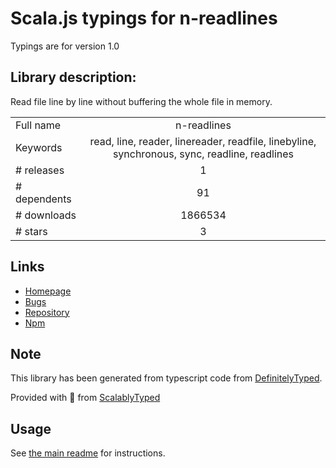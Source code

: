 
# Scala.js typings for n-readlines

Typings are for version 1.0

## Library description:
Read file line by line without buffering the whole file in memory.

|                    |                 |
| ------------------ | :-------------: |
| Full name          | n-readlines |
| Keywords           | read, line, reader, linereader, readfile, linebyline, synchronous, sync, readline, readlines |
| # releases         | 1 |
| # dependents       | 91 |
| # downloads        | 1866534 |
| # stars            | 3 |

## Links
- [Homepage](https://github.com/nacholibre/node-readlines#readme)
- [Bugs](https://github.com/nacholibre/node-readlines/issues)
- [Repository](https://github.com/nacholibre/node-readlines)
- [Npm](https://www.npmjs.com/package/n-readlines)
    


## Note
This library has been generated from typescript code from [DefinitelyTyped](https://definitelytyped.org).

Provided with :purple_heart: from [ScalablyTyped](https://github.com/oyvindberg/ScalablyTyped)

## Usage
See [the main readme](../../readme.md) for instructions.


